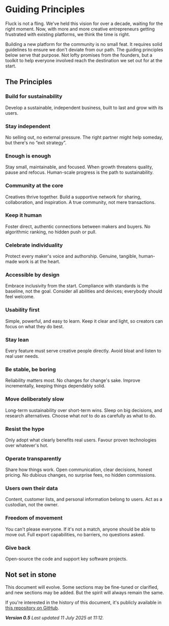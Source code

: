 # Guiding Principles

Fluck is not a fling. We've held this vision for over a decade, waiting for the right moment. Now, with more and more creative entrepreneurs getting frustrated with existing platforms, we think the time is right.

Building a new platform for the community is no small feat. It requires solid guidelines to ensure we don't deviate from our path. The guiding principles below serve that purpose. Not lofty promises from the founders, but a toolkit to help everyone involved reach the destination we set out for at the start.

## The Principles

### Build for sustainability

Develop a sustainable, independent business, built to last and grow with its users.

### Stay independent

No selling out, no external pressure. The right partner might help someday, but there's no “exit strategy”.

### Enough is enough

Stay small, maintainable, and focused. When growth threatens quality, pause and refocus. Human-scale progress is the path to sustainability.

### Community at the core

Creatives thrive together. Build a supportive network for sharing, collaboration, and inspiration. A true community, not mere transactions.

### Keep it human

Foster direct, authentic connections between makers and buyers. No algorithmic ranking, no hidden push or pull.

### Celebrate individuality

Protect every maker's voice and authorship. Genuine, tangible, human-made work is at the heart.

### Accessible by design

Embrace inclusivity from the start. Compliance with standards is the baseline, not the goal. Consider all abilities and devices; everybody should feel welcome.

### Usability first

Simple, powerful, and easy to learn. Keep it clear and light, so creators can focus on what they do best.

### Stay lean

Every feature must serve creative people directly. Avoid bloat and listen to real user needs.

### Be stable, be boring

Reliability matters most. No changes for change's sake. Improve incrementally, keeping things dependably solid.

### Move deliberately slow

Long-term sustainability over short-term wins. Sleep on big decisions, and research alternatives. Choose what _not_ to do as carefully as what to do.

### Resist the hype

Only adopt what clearly benefits real users. Favour proven technologies over whatever's hot.

### Operate transparently

Share how things work. Open communication, clear decisions, honest pricing. No dubious changes, no surprise fees, no hidden commissions.

### Users own their data

Content, customer lists, and personal information belong to users. Act as a custodian, not the owner.

### Freedom of movement

You can't please everyone. If it's not a match, anyone should be able to move out. Full export capabilities, no barriers, no questions asked.

### Give back

Open-source the code and support key software projects.

## Not set in stone

This document will evolve. Some sections may be fine-tuned or clarified, and new sections may be added. But the spirit will always remain the same.

If you're interested in the history of this document, it's publicly available in [this repository on GitHub](https://github.com/fluckshop/guiding-principles).

_**Version 0.5**_
_Last updated 11 July 2025 at 11:12._
